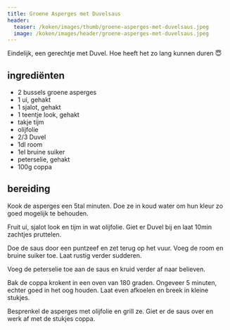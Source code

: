 ```yaml
---
title: Groene Asperges met Duvelsaus
header:
  teaser: /koken/images/thumb/groene-asperges-met-duvelsaus.jpeg
  image: /koken/images/header/groene-asperges-met-duvelsaus.jpeg
---
```


Eindelijk, een gerechtje met Duvel. Hoe heeft het zo lang kunnen duren 😇

## ingrediënten

* 2 bussels groene asperges
* 1 ui, gehakt
* 1 sjalot, gehakt
* 1 teentje look, gehakt
* takje tijm
* olijfolie
* 2/3 Duvel
* 1dl room
* 1el bruine suiker
* peterselie, gehakt
* 100g coppa

##  bereiding 

Kook de asperges een 5tal minuten. Doe ze in koud water om hun kleur zo goed mogelijk te behouden.

Fruit ui, sjalot look en tijm in wat olijfolie. Giet er Duvel bij en laat 10min zachtjes pruttelen.

Doe de saus door een puntzeef en zet terug op het vuur. Voeg de room en bruine suiker toe. Laat rustig verder sudderen.

Voeg de peterselie toe aan de saus en kruid verder af naar believen.

Bak de coppa krokent in een oven van 180 graden. Ongeveer 5 minuten, echter goed in het oog houden. Laat even afkoelen en breek in kleine stukjes.

Besprenkel de asperges met olijfolie en grill ze. Giet er de saus over en werk af met de stukjes coppa.
